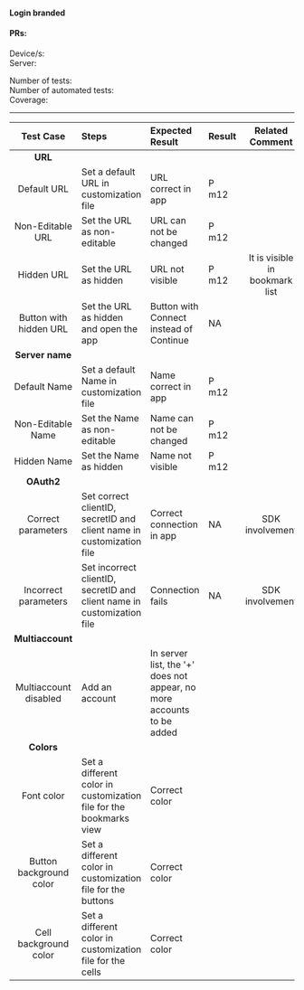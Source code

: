#### Login branded

#### PRs: 

Device/s: <br>
Server: 

Number of tests: <br>
Number of automated tests:   <br>
Coverage: <br>


---

 
| Test Case | Steps | Expected Result | Result | Related Comment
|:---------:| :---- | :-------------- | :----- | :------------: |
|**URL**||||||
| Default URL | Set a default URL in customization file | URL correct in app | P m12 |  |
| Non-Editable URL | Set the URL as non-editable | URL can not be changed | P m12 |  |
| Hidden URL | Set the URL as hidden | URL not visible | P m12 | It is visible in bookmark list |
| Button with hidden URL | Set the URL as hidden and open the app| Button with Connect instead of Continue | NA |  |
|**Server name**||||||
| Default Name | Set a default Name in customization file | Name correct in app | P m12 |  |
| Non-Editable Name | Set the Name as non-editable | Name can not be changed | P m12 |  |
| Hidden Name | Set the Name as hidden | Name not visible | P m12 |  |
|**OAuth2**||||||
| Correct parameters | Set correct clientID, secretID and client name in customization file | Correct connection in app | NA | SDK involvement |
| Incorrect parameters | Set incorrect clientID, secretID and client name in customization file | Connection fails | NA | SDK involvement |
|**Multiaccount**||||||
| Multiaccount disabled | Add an account | In server list, the '+' does not appear, no more accounts to be added |  |  |
|**Colors**||||||
| Font color | Set a different color in customization file for the bookmarks view | Correct color |  |  |
| Button background color | Set a different color in customization file for the buttons | Correct color |  |  |
| Cell background color | Set a different color in customization file for the cells | Correct color |  |  |